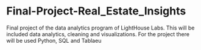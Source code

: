 # Final-Project-Real_Estate_Insights
Final project of the data analytics program of LightHouse Labs. This will be included data analytics, cleaning and visualizations. For the project there will be used Python, SQL and Tablaeu
